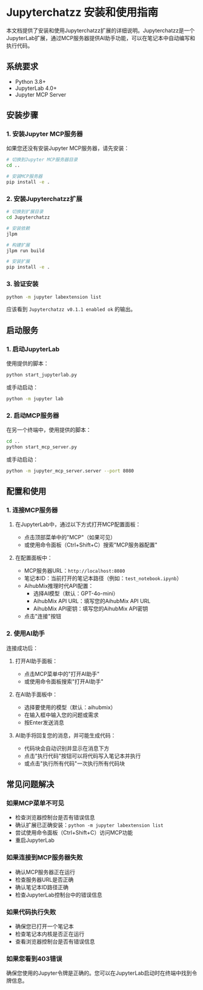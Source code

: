 # Jupyterchatzz 安装和使用指南

本文档提供了安装和使用Jupyterchatzz扩展的详细说明。Jupyterchatzz是一个JupyterLab扩展，通过MCP服务器提供AI助手功能，可以在笔记本中自动编写和执行代码。

## 系统要求

- Python 3.8+
- JupyterLab 4.0+
- Jupyter MCP Server

## 安装步骤

### 1. 安装Jupyter MCP服务器

如果您还没有安装Jupyter MCP服务器，请先安装：

```bash
# 切换到Jupyter MCP服务器目录
cd ..

# 安装MCP服务器
pip install -e .
```

### 2. 安装Jupyterchatzz扩展

```bash
# 切换到扩展目录
cd Jupyterchatzz

# 安装依赖
jlpm

# 构建扩展
jlpm run build

# 安装扩展
pip install -e .
```

### 3. 验证安装

```bash
python -m jupyter labextension list
```

应该看到 `Jupyterchatzz v0.1.1 enabled ok` 的输出。

## 启动服务

### 1. 启动JupyterLab

使用提供的脚本：

```bash
python start_jupyterlab.py
```

或手动启动：

```bash
python -m jupyter lab
```

### 2. 启动MCP服务器

在另一个终端中，使用提供的脚本：

```bash
cd ..
python start_mcp_server.py
```

或手动启动：

```bash
python -m jupyter_mcp_server.server --port 8080
```

## 配置和使用

### 1. 连接MCP服务器

1. 在JupyterLab中，通过以下方式打开MCP配置面板：
   - 点击顶部菜单中的"MCP"（如果可见）
   - 或使用命令面板（Ctrl+Shift+C）搜索"MCP服务器配置"

2. 在配置面板中：
   - MCP服务器URL：`http://localhost:8080`
   - 笔记本ID：当前打开的笔记本路径（例如：`test_notebook.ipynb`）
   - AihubMix推理时代API配置：
     - 选择AI模型（默认：GPT-4o-mini）
     - AihubMix API URL：填写您的AihubMix API URL
     - AihubMix API密钥：填写您的AihubMix API密钥
   - 点击"连接"按钮

### 2. 使用AI助手

连接成功后：

1. 打开AI助手面板：
   - 点击MCP菜单中的"打开AI助手"
   - 或使用命令面板搜索"打开AI助手"

2. 在AI助手面板中：
   - 选择要使用的模型（默认：aihubmix）
   - 在输入框中输入您的问题或需求
   - 按Enter发送消息

3. AI助手将回复您的消息，并可能生成代码：
   - 代码块会自动识别并显示在消息下方
   - 点击"执行代码"按钮可以将代码写入笔记本并执行
   - 或点击"执行所有代码"一次执行所有代码块

## 常见问题解决

### 如果MCP菜单不可见

- 检查浏览器控制台是否有错误信息
- 确认扩展已正确安装：`python -m jupyter labextension list`
- 尝试使用命令面板（Ctrl+Shift+C）访问MCP功能
- 重启JupyterLab

### 如果连接到MCP服务器失败

- 确认MCP服务器正在运行
- 检查服务器URL是否正确
- 确认笔记本ID路径正确
- 检查JupyterLab控制台中的错误信息

### 如果代码执行失败

- 确保您已打开一个笔记本
- 检查笔记本内核是否正在运行
- 查看浏览器控制台是否有错误信息

### 如果您看到403错误

确保您使用的Jupyter令牌是正确的。您可以在JupyterLab启动时在终端中找到令牌信息。
